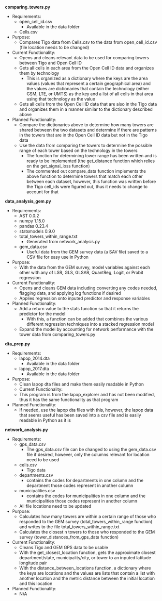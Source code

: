 **comparing_towers.py**
- Requirements:
  - open_cell_id.csv
    - Available in the data folder
  - Cells.csv
- Purpose:
  - Compares Tigo data from Cells.csv to the data from open_cell_id.csv (file location needs to be changed)
- Current Functionality:
  - Opens and cleans relevant data to be used for comparing towers between Tigo and Open Cell ID
  - Gets all cells in each area from the Open Cell ID data and organizes them by technology 
    - This is organized as a dictionary where the keys are the area values (values that represent a certain geographical area) and the values are dictionaries that contain the technology (either GSM, LTE, or UMTS) as the key and a list of all cells in that area using that technology as the value 
  - Gets all cells from the Open Cell ID data that are also in the Tigo data and organizes them in a manner similar to the dictionary described above
- Planned Functionality: 
  - Compare the dictionaries above to determine how many towers are shared between the two datasets and determine if there are patterns in the towers that are in the Open Cell ID data but not in the Tigo data
  - Use the data from comparing the towers to determine the possible range of each tower based on the technology in the towers
    - The function for determining tower range has been written and is ready to be implemented (the get_distance function which relies on the get_signal_loss function)
    - The commented out compare_data function implements the above function to determine towers that match each other between each dataset, however, this function was written before the Tigo cell_ids were figured out, thus it needs to change to account for that


**data_analysis_gem.py**
- Requirements:
  - AST 0.0.2
  - numpy 1.15.0
  - pandas 0.23.4
  - statsmodels 0.9.0
  - total_towers_within_range.txt
    - Generated from network_analysis.py
  - gem_data.csv
    - Useful data from the GEM survey data (a SAV file) saved to a CSV file for easy use in Python
- Purpose:
  - With the data from the GEM survey, model variables against each other with any of LSR, GLS, GLSAR, QuantReg, Logit, or Probit regression
- Current Functionality:
  - Opens and cleans GEM data including converting any codes needed, flagging data, and applying log functions if desired
  - Applies regression onto inputed predictor and response variables
- Planned Functionality:
  - Add a return value to the stats function so that it returns the predictor for the model
    - With this, a function can be added that combines the various different regression techniques into a stacked regression model
  - Expand the model by accounting for network performance with the tower data from comparing_towers.py


**dta_prep.py**
- Requirements:
  - lapop_2014.dta
    - Available in the data folder
  - lapop_2017.dta
    - Available in the data folder
- Purpose:
  - Clean lapop dta files and make them easily readable in Python
  - Current Functionality:
  - This program is from the lapop_explorer and has not been modified, thus it has the same functionality as that program
- Planned Functionality:
  - If needed, use the lapop dta files with this, however, the lapop data that seems useful has been saved into a csv file and is easily readable in Python as it is


**network_analysis.py**
- Requirements:
  - gps_data.csv
    - The gps_data.csv file can be changed to using the gem_data.csv file if desired, however, only the columns relevant for location need to be used
  - cells.csv
    - Tigo data
  - departments.csv
    - contains the codes for departments in one column and the department those codes represent in another column
  - municipalities.csv
    - contains the codes for municipalities in one column and the municipalities those codes represent in another column
  - All file locations need to be updated
- Purpose:
  - Calculates how many towers are within a certain range of those who responded to the GEM survey (total_towers_within_range function) and writes to the file total_towers_within_range.txt
  - Calculates the closest n towers to those who responded to the GEM survey (tower_distances_from_gps_data function)
- Current Functionality:
  - Cleans Tigo and GEM GPS data to be usable
  - With the get_closest_location function, gets the approximate closest department/state, municipality/city, or tower to an inputed latitude longitude pair
  - With the distance_between_locations function, a dictionary where the keys are locations and the values are lists that contain a list with another location and the metric distance between the initial location and this location
- Planned Functionality:
  - N/A
